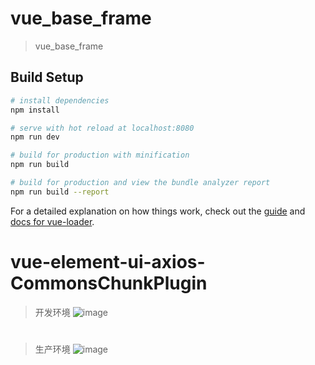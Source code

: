 # vue_base_frame

> vue_base_frame

## Build Setup

``` bash
# install dependencies
npm install

# serve with hot reload at localhost:8080
npm run dev

# build for production with minification
npm run build

# build for production and view the bundle analyzer report
npm run build --report
```

For a detailed explanation on how things work, check out the [guide](http://vuejs-templates.github.io/webpack/) and [docs for vue-loader](http://vuejs.github.io/vue-loader).
# vue-element-ui-axios-CommonsChunkPlugin
> 开发环境
![image](https://github.com/zfdai/vue-element-ui2.0-axios-CommonsChunkPlugin/tree/master/gitImages/开发环境.png)
#
> 生产环境
![image](https://github.com/zfdai/vue-element-ui2.0-axios-CommonsChunkPlugin/tree/master/gitImages/打包环境.png)
